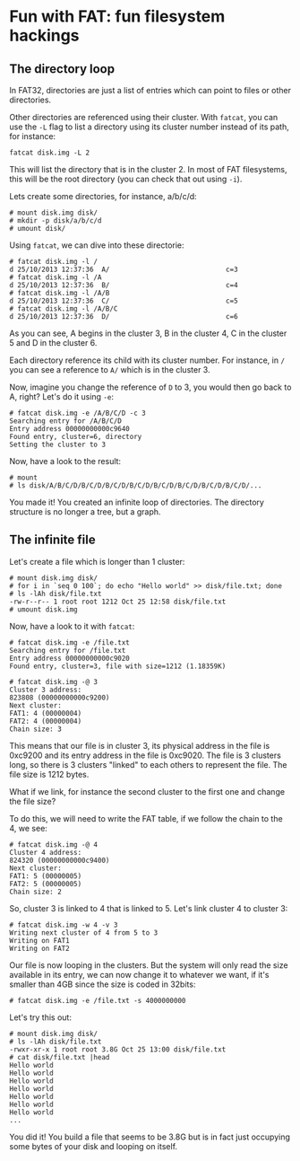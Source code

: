 # Fun with FAT: fun filesystem hackings

## The directory loop

In FAT32, directories are just a list of entries which can point to files or
other directories.

Other directories are referenced using their cluster. With `fatcat`, you can
use the `-L` flag to list a directory using its cluster number instead of
its path, for instance:

```
fatcat disk.img -L 2
```

This will list the directory that is in the cluster 2. In most of FAT filesystems,
this will be the root directory (you can check that out using `-i`).

Lets create some directories, for instance, a/b/c/d:

```
# mount disk.img disk/
# mkdir -p disk/a/b/c/d
# umount disk/
```

Using `fatcat`, we can dive into these directorie:

```
# fatcat disk.img -l /
d 25/10/2013 12:37:36  A/                             c=3
# fatcat disk.img -l /A
d 25/10/2013 12:37:36  B/                             c=4
# fatcat disk.img -l /A/B
d 25/10/2013 12:37:36  C/                             c=5
# fatcat disk.img -l /A/B/C
d 25/10/2013 12:37:36  D/                             c=6
```

As you can see, A begins in the cluster 3, B in the cluster 4, C in the
cluster 5 and D in the cluster 6.

Each directory reference its child with its cluster number. For instance,
in `/` you can see a reference to `A/` which is in the cluster 3.

Now, imagine you change the reference of `D` to 3, you would then go
back to A, right? Let's do it using `-e`:

```
# fatcat disk.img -e /A/B/C/D -c 3
Searching entry for /A/B/C/D
Entry address 00000000000c9640
Found entry, cluster=6, directory
Setting the cluster to 3
```

Now, have a look to the result:

```
# mount 
# ls disk/A/B/C/D/B/C/D/B/C/D/B/C/D/B/C/D/B/C/D/B/C/D/B/C/D/...
```

You made it! You created an infinite loop of directories. The directory structure
is no longer a tree, but a graph.

## The infinite file

Let's create a file which is longer than 1 cluster:

```
# mount disk.img disk/
# for i in `seq 0 100`; do echo "Hello world" >> disk/file.txt; done
# ls -lAh disk/file.txt
-rw-r--r-- 1 root root 1212 Oct 25 12:58 disk/file.txt
# umount disk.img
```

Now, have a look to it with `fatcat`:

```
# fatcat disk.img -e /file.txt
Searching entry for /file.txt
Entry address 00000000000c9020
Found entry, cluster=3, file with size=1212 (1.18359K)

# fatcat disk.img -@ 3
Cluster 3 address:
823808 (00000000000c9200)
Next cluster:
FAT1: 4 (00000004)
FAT2: 4 (00000004)
Chain size: 3
```

This means that our file is in cluster 3, its physical address in the file is
0xc9200 and its entry address in the file is 0xc9020. The file is 3 clusters
long, so there is 3 clusters "linked" to each others to represent the file.
The file size is 1212 bytes.

What if we link, for instance the second cluster to the first one and change
the file size?

To do this, we will need to write the FAT table, if we follow the chain to
the 4, we see:

```
# fatcat disk.img -@ 4
Cluster 4 address:
824320 (00000000000c9400)
Next cluster:
FAT1: 5 (00000005)
FAT2: 5 (00000005)
Chain size: 2
```

So, cluster 3 is linked to 4 that is linked to 5. Let's link cluster 4 to cluster 3:

```
# fatcat disk.img -w 4 -v 3
Writing next cluster of 4 from 5 to 3
Writing on FAT1
Writing on FAT2
```

Our file is now looping in the clusters. But the system will only read the size
available in its entry, we can now change it to whatever we want, if it's smaller
than 4GB since the size is coded in 32bits:

```
# fatcat disk.img -e /file.txt -s 4000000000
```

Let's try this out:

```
# mount disk.img disk/
# ls -lAh disk/file.txt 
-rwxr-xr-x 1 root root 3.8G Oct 25 13:00 disk/file.txt
# cat disk/file.txt |head
Hello world
Hello world
Hello world
Hello world
Hello world
Hello world
Hello world
...
```

You did it! You build a file that seems to be 3.8G but is in fact just occupying
some bytes of your disk and looping on itself.
